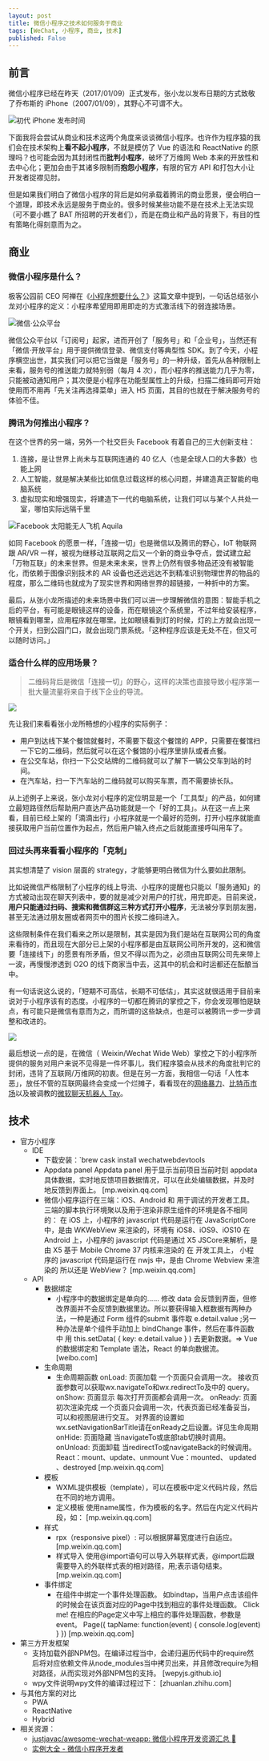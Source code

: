 ```yaml
---
layout: post
title: 微信小程序之技术如何服务于商业
tags: [WeChat, 小程序, 商业, 技术]
published: False
---
```


## 前言

微信小程序已经在昨天（2017/01/09）正式发布，张小龙以发布日期的方式致敬了乔布斯的 iPhone（2007/01/09），其野心不可谓不大。

![初代 iPhone 发布时间](http://7xjbdq.com1.z0.glb.clouddn.com/images/2016/1484030180588.png)

下面我将会尝试从商业和技术这两个角度来谈谈微信小程序。也许作为程序猿的我们会在技术架构上**看不起小程序**，不就是模仿了 Vue 的语法和 ReactNative 的原理吗？也可能会因为其封闭性而**批判小程序**，破坏了万维网 Web 本来的开放性和去中心化；更加会由于其诸多限制而**抱怨小程序**，有限的官方 API 和打包大小让开发者捉襟见肘。

但是如果我们明白了微信小程序的背后是如何承载着腾讯的商业愿景，便会明白一个道理，即技术永远是服务于商业的。很多时候某些功能不是在技术上无法实现（可不要小瞧了 BAT 所招聘的开发者们），而是在商业和产品的背景下，有目的性有策略化得刻意而为之。

## 商业

### 微信小程序是什么？

极客公园前 CEO 阿禅在《[小程序想要什么？](https://kenengba.com/post/3538.html)》这篇文章中提到，一句话总结张小龙对小程序的定义：小程序希望用即用即走的方式激活线下的弱连接场景。

![微信·公众平台](http://7xjbdq.com1.z0.glb.clouddn.com/images/2016/1484051181209.png)

微信公众平台以「订阅号」起家，进而开创了「服务号」和「企业号」，当然还有「微信·开放平台」用于提供微信登录、微信支付等典型性 SDK。到了今天，小程序横空出世，其实我们可以把它当做是「服务号」的一种升级，首先从各种限制上来看，服务号的推送能力就特别弱（每月 4 次），而小程序的推送能力几乎为零，只能被动通知用户；其次便是小程序在功能型属性上的升级，扫描二维码即可开始使用而不用再「先关注再选择菜单」进入 H5 页面，其目的也就在于解决服务号的体验不佳。

### 腾讯为何推出小程序？

在这个世界的另一端，另外一个社交巨头 Facebook 有着自己的三大创新支柱：

1. 连接，是让世界上尚未与互联网连通的 40 亿人（也是全球人口的大多数）也能上网
2. 人工智能，就是解决某些比如信息过载这样的核心问题，并建造真正智能的电脑系统
3. 虚拟现实和增强现实，将建造下一代的电脑系统，让我们可以与某个人共处一室，哪怕实际远隔千里

![Facebook 太阳能无人飞机 Aquila](http://7xjbdq.com1.z0.glb.clouddn.com/images/2016/1484051363573.png)

如同 Facebook 的愿景一样，「连接一切」也是微信以及腾讯的野心，IoT 物联网跟 AR/VR 一样，被视为继移动互联网之后又一个新的商业争夺点，尝试建立起「万物互联」的未来世界。但是未来未来，世界上仍然有很多物品还没有被智能化，而依赖于图像识别技术的 AR 设备也还远远达不到精准识别物理世界的物品的程度，那么二维码也就成为了现实世界和网络世界的超链接，一种折中的方案。

最后，从张小龙所描述的未来场景中我们可以进一步理解微信的意图：智能手机之后的平台，有可能是眼镜这样的设备，而在眼镜这个系统里，不过年给安装程序，眼镜看到哪里，应用程序就在哪里。比如眼镜看到灯的时候，灯的上方就会出现一个开关，扫到公园门口，就会出现门票系统。「这种程序应该是无处不在，但又可以随时访问。」

### 适合什么样的应用场景？

> 二维码背后是微信「连接一切」的野心，这样的决策也直接导致小程序第一批大量流量将来自于线下企业的导流。

![](http://7xjbdq.com1.z0.glb.clouddn.com/images/2016/1484051459393.png)

先让我们来看看张小龙所畅想的小程序的实际例子：

- 用户到达线下某个餐馆就餐时，不需要下载这个餐馆的 APP，只需要在餐馆扫一下它的二维码，然后就可以在这个餐馆的小程序里排队或者点餐。
- 在公交车站，你扫一下公交站牌的二维码就可以了解下一辆公交车到站的时间。
- 在汽车站，扫一下汽车站的二维码就可以购买车票，而不需要排长队。

从上述例子上来说，张小龙对小程序的定位明显是一个「工具型」的产品，如何建立最短路径然后帮助用户直达产品功能就是一个「好的工具」。从在这一点上来看，目前已经上架的「滴滴出行」小程序就是一个最好的范例，打开小程序就能直接获取用户当前位置作为起点，然后用户输入终点之后就能直接呼叫用车了。

### 回过头再来看看小程序的「克制」

其实想清楚了 vision 层面的 strategy，才能够更明白微信为什么要如此限制。

比如说微信严格限制了小程序的线上导流、小程序的提醒也只能以「服务通知」的方式被动出现在聊天列表中，要的就是减少对用户的打扰，用完即走。目前来说，**用户只能通过扫码、搜索和微信群这三种方式打开小程序**，无法被分享到朋友圈，甚至无法通过朋友圈或者网页中的图片长按二维码进入。 

这些限制条件在我们看来之所以是限制，其实是因为我们是站在互联网公司的角度来看待的，而且现在大部分已上架的小程序都是由互联网公司所开发的，这和微信要「连接线下」的愿景有所矛盾，但又不得以而为之，必须由互联网公司先来带上一波，再慢慢渗透到 O2O 的线下商家当中去，这其中的机会和时运都还在酝酿当中。

有一句话说这么说的，「短期不可高估，长期不可低估」，其实这就很适用于目前来说对于小程序该有的态度。小程序的一切都在腾讯的掌控之下，你会发现哪怕是缺点，有可能只是微信有意而为之，而所谓的这些缺点，也是可以被腾讯一步一步调整和改进的。

![](http://7xjbdq.com1.z0.glb.clouddn.com/images/2016/1484051670988.png)

最后想说一点的是，在微信（ Weixin/Wechat Wide Web）掌控之下的小程序所提供的服务对用户来说不见得是一件坏事儿，我们程序猿会从技术的角度批判它的封闭，违背了互联网/万维网的初衷。但是在另一方面，我相信一句话「人性本恶」，放任不管的互联网最终会变成一个烂摊子，看看现在的[网络暴力](https://zh.wikipedia.org/zh-hant/%E7%B6%B2%E8%B7%AF%E9%9C%B8%E5%87%8C)、[比特币市场](http://if.pedaily.cn/news/201701/20170106161298634.shtml)以及被调教的[微软聊天机器人 Tay](https://www.zhihu.com/question/41764875)。

## 技术

- 官方小程序
    - IDE
      - 下载安装：`brew cask install wechatwebdevtools
      - Appdata panel Appdata panel 用于显示当前项目当前时刻 appdata 具体数据，实时地反馈项目数据情况，可以在此处编辑数据，并及时地反馈到界面上。   [mp.weixin.qq.com]
      - 微信小程序运行在三端：iOS、Android 和 用于调试的开发者工具。 三端的脚本执行环境聚以及用于渲染非原生组件的环境是各不相同的： 在 iOS 上，小程序的 javascript 代码是运行在 JavaScriptCore 中，是由 WKWebView 来渲染的，环境有 iOS8、iOS9、iOS10 在 Android 上，小程序的 javascript 代码是通过 X5 JSCore来解析，是由 X5 基于 Mobile Chrome 37 内核来渲染的 在 开发工具上， 小程序的 javascript 代码是运行在 nwjs 中，是由 Chrome Webview 来渲染的   所以还是 WebView？ [mp.weixin.qq.com]
    - API
      - 数据绑定
        - 小程序中的数据绑定是单向的……   修改 data 会反馈到界面，但修改界面并不会反馈到数据里边。所以要获得输入框数据有两种办法，一种是通过 Form 组件的submit 事件取  e.detail.value ;另一种办法是单个组件手动加上 bindChange 事件，然后在事件函数中 用 this.setData( { key: e.detail.value } ) 去更新数据。=> Vue 的数据绑定和 Template 语法，React 的单向数据流。 [weibo.com]
      - 生命周期
        - 生命周期函数 onLoad: 页面加载  一个页面只会调用一次。 接收页面参数可以获取wx.navigateTo和wx.redirectTo及中的 query。 onShow: 页面显示  每次打开页面都会调用一次。 onReady: 页面初次渲染完成  一个页面只会调用一次，代表页面已经准备妥当，可以和视图层进行交互。 对界面的设置如wx.setNavigationBarTitle请在onReady之后设置。详见生命周期 onHide: 页面隐藏  当navigateTo或底部tab切换时调用。 onUnload: 页面卸载  当redirectTo或navigateBack的时候调用。   React：mount、update、unmount  Vue：mounted、 updated 、destroyed [mp.weixin.qq.com]
      - 模板 
        - WXML提供模板（template），可以在模板中定义代码片段，然后在不同的地方调用。 
        - 定义模板 使用name属性，作为模板的名字。然后在内定义代码片段，如：    [mp.weixin.qq.com]
      - 样式
        - rpx（responsive pixel）: 可以根据屏幕宽度进行自适应。  [mp.weixin.qq.com]
        - 样式导入 使用@import语句可以导入外联样式表，@import后跟需要导入的外联样式表的相对路径，用;表示语句结束。   [mp.weixin.qq.com]
      - 事件绑定
        - 在组件中绑定一个事件处理函数。  如bindtap，当用户点击该组件的时候会在该页面对应的Page中找到相应的事件处理函数。  Click me!   在相应的Page定义中写上相应的事件处理函数，参数是event。  Page({   tapName: function(event) {     console.log(event)   } })    [mp.weixin.qq.com]
- 第三方开发框架
    - 支持加载外部NPM包。在编译过程当中，会递归遍历代码中的require然后将对应依赖文件从node_modules当中拷贝出来，并且修改require为相对路径，从而实现对外部NPM包的支持。  [wepyjs.github.io]
    - wpy文件说明wpy文件的编译过程过下：  [zhuanlan.zhihu.com]
- 与其他方案的对比
    - PWA
    - ReactNative
    - Hybrid
- 相关资源：
    - [justjavac/awesome-wechat-weapp: 微信小程序开发资源汇总 :100:](https://github.com/justjavac/awesome-wechat-weapp)
    - [实例大全 - 微信小程序开发者](https://github.com/wxappdev)
